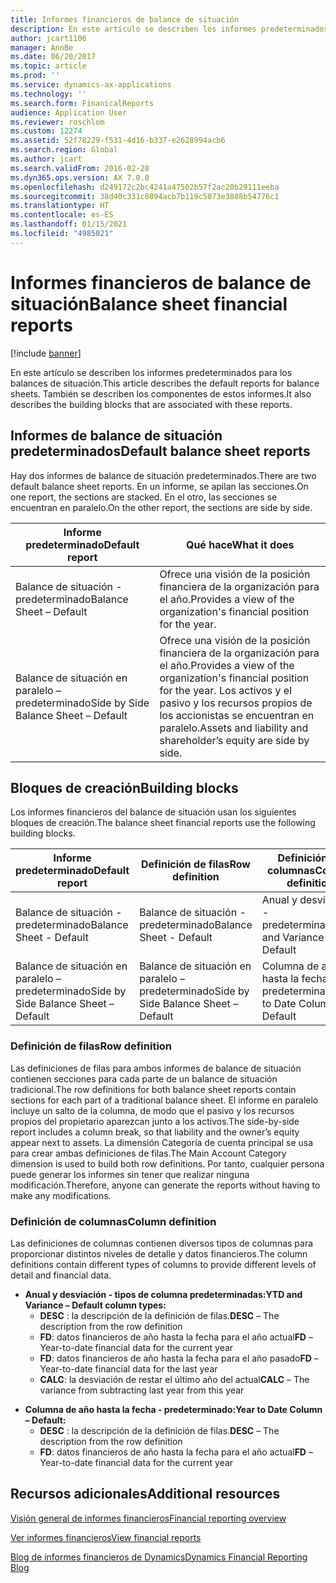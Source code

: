 ```yaml
---
title: Informes financieros de balance de situación
description: En este artículo se describen los informes predeterminados para los balances de situación. También se describen los componentes de estos informes.
author: jcart1106
manager: AnnBe
ms.date: 06/20/2017
ms.topic: article
ms.prod: ''
ms.service: dynamics-ax-applications
ms.technology: ''
ms.search.form: FinanicalReports
audience: Application User
ms.reviewer: roschlom
ms.custom: 12274
ms.assetid: 52f78229-f531-4d16-b337-e2628994acb6
ms.search.region: Global
ms.author: jcart
ms.search.validFrom: 2016-02-28
ms.dyn365.ops.version: AX 7.0.0
ms.openlocfilehash: d249172c2bc4241a47502b57f2ac20b29111eeba
ms.sourcegitcommit: 38d40c331c8894acb7b119c5073e3088b54776c1
ms.translationtype: HT
ms.contentlocale: es-ES
ms.lasthandoff: 01/15/2021
ms.locfileid: "4985021"
---
```

# <a name="balance-sheet-financial-reports"></a><span data-ttu-id="ee970-104">Informes financieros de balance de situación</span><span class="sxs-lookup"><span data-stu-id="ee970-104">Balance sheet financial reports</span></span>

[!include [banner](../includes/banner.md)]

<span data-ttu-id="ee970-105">En este artículo se describen los informes predeterminados para los balances de situación.</span><span class="sxs-lookup"><span data-stu-id="ee970-105">This article describes the default reports for balance sheets.</span></span> <span data-ttu-id="ee970-106">También se describen los componentes de estos informes.</span><span class="sxs-lookup"><span data-stu-id="ee970-106">It also describes the building blocks that are associated with these reports.</span></span> 

<a name="default-balance-sheet-reports"></a><span data-ttu-id="ee970-107">Informes de balance de situación predeterminados</span><span class="sxs-lookup"><span data-stu-id="ee970-107">Default balance sheet reports</span></span>
-----------------------------

<span data-ttu-id="ee970-108">Hay dos informes de balance de situación predeterminados.</span><span class="sxs-lookup"><span data-stu-id="ee970-108">There are two default balance sheet reports.</span></span> <span data-ttu-id="ee970-109">En un informe, se apilan las secciones.</span><span class="sxs-lookup"><span data-stu-id="ee970-109">On one report, the sections are stacked.</span></span> <span data-ttu-id="ee970-110">En el otro, las secciones se encuentran en paralelo.</span><span class="sxs-lookup"><span data-stu-id="ee970-110">On the other report, the sections are side by side.</span></span>

| <span data-ttu-id="ee970-111">Informe predeterminado</span><span class="sxs-lookup"><span data-stu-id="ee970-111">Default report</span></span>                       | <span data-ttu-id="ee970-112">Qué hace</span><span class="sxs-lookup"><span data-stu-id="ee970-112">What it does</span></span>                                                                                                                           |
|--------------------------------------|----------------------------------------------------------------------------------------------------------------------------------------|
| <span data-ttu-id="ee970-113">Balance de situación - predeterminado</span><span class="sxs-lookup"><span data-stu-id="ee970-113">Balance Sheet – Default</span></span>              | <span data-ttu-id="ee970-114">Ofrece una visión de la posición financiera de la organización para el año.</span><span class="sxs-lookup"><span data-stu-id="ee970-114">Provides a view of the organization's financial position for the year.</span></span>                                                                 |
| <span data-ttu-id="ee970-115">Balance de situación en paralelo – predeterminado</span><span class="sxs-lookup"><span data-stu-id="ee970-115">Side by Side Balance Sheet – Default</span></span> | <span data-ttu-id="ee970-116">Ofrece una visión de la posición financiera de la organización para el año.</span><span class="sxs-lookup"><span data-stu-id="ee970-116">Provides a view of the organization's financial position for the year.</span></span> <span data-ttu-id="ee970-117">Los activos y el pasivo y los recursos propios de los accionistas se encuentran en paralelo.</span><span class="sxs-lookup"><span data-stu-id="ee970-117">Assets and liability and shareholder’s equity are side by side.</span></span> |

## <a name="building-blocks"></a><span data-ttu-id="ee970-118">Bloques de creación</span><span class="sxs-lookup"><span data-stu-id="ee970-118">Building blocks</span></span>
<span data-ttu-id="ee970-119">Los informes financieros del balance de situación usan los siguientes bloques de creación.</span><span class="sxs-lookup"><span data-stu-id="ee970-119">The balance sheet financial reports use the following building blocks.</span></span>

| <span data-ttu-id="ee970-120">Informe predeterminado</span><span class="sxs-lookup"><span data-stu-id="ee970-120">Default report</span></span>                       | <span data-ttu-id="ee970-121">Definición de filas</span><span class="sxs-lookup"><span data-stu-id="ee970-121">Row definition</span></span>                       | <span data-ttu-id="ee970-122">Definición de columnas</span><span class="sxs-lookup"><span data-stu-id="ee970-122">Column definition</span></span>             |
|--------------------------------------|--------------------------------------|-------------------------------|
| <span data-ttu-id="ee970-123">Balance de situación - predeterminado</span><span class="sxs-lookup"><span data-stu-id="ee970-123">Balance Sheet - Default</span></span>              | <span data-ttu-id="ee970-124">Balance de situación - predeterminado</span><span class="sxs-lookup"><span data-stu-id="ee970-124">Balance Sheet - Default</span></span>              | <span data-ttu-id="ee970-125">Anual y desviación - predeterminado</span><span class="sxs-lookup"><span data-stu-id="ee970-125">YTD and Variance - Default</span></span>    |
| <span data-ttu-id="ee970-126">Balance de situación en paralelo – predeterminado</span><span class="sxs-lookup"><span data-stu-id="ee970-126">Side by Side Balance Sheet – Default</span></span> | <span data-ttu-id="ee970-127">Balance de situación en paralelo – predeterminado</span><span class="sxs-lookup"><span data-stu-id="ee970-127">Side by Side Balance Sheet – Default</span></span> | <span data-ttu-id="ee970-128">Columna de año hasta la fecha - predeterminado</span><span class="sxs-lookup"><span data-stu-id="ee970-128">Year to Date Column - Default</span></span> |

### <a name="row-definition"></a><span data-ttu-id="ee970-129">Definición de filas</span><span class="sxs-lookup"><span data-stu-id="ee970-129">Row definition</span></span>

<span data-ttu-id="ee970-130">Las definiciones de filas para ambos informes de balance de situación contienen secciones para cada parte de un balance de situación tradicional.</span><span class="sxs-lookup"><span data-stu-id="ee970-130">The row definitions for both balance sheet reports contain sections for each part of a traditional balance sheet.</span></span> <span data-ttu-id="ee970-131">El informe en paralelo incluye un salto de la columna, de modo que el pasivo y los recursos propios del propietario aparezcan junto a los activos.</span><span class="sxs-lookup"><span data-stu-id="ee970-131">The side-by-side report includes a column break, so that liability and the owner’s equity appear next to assets.</span></span> <span data-ttu-id="ee970-132">La dimensión Categoría de cuenta principal se usa para crear ambas definiciones de filas.</span><span class="sxs-lookup"><span data-stu-id="ee970-132">The Main Account Category dimension is used to build both row definitions.</span></span> <span data-ttu-id="ee970-133">Por tanto, cualquier persona puede generar los informes sin tener que realizar ninguna modificación.</span><span class="sxs-lookup"><span data-stu-id="ee970-133">Therefore, anyone can generate the reports without having to make any modifications.</span></span>

### <a name="column-definition"></a><span data-ttu-id="ee970-134">Definición de columnas</span><span class="sxs-lookup"><span data-stu-id="ee970-134">Column definition</span></span>

<span data-ttu-id="ee970-135">Las definiciones de columnas contienen diversos tipos de columnas para proporcionar distintos niveles de detalle y datos financieros.</span><span class="sxs-lookup"><span data-stu-id="ee970-135">The column definitions contain different types of columns to provide different levels of detail and financial data.</span></span>

-   <span data-ttu-id="ee970-136">**Anual y desviación - tipos de columna predeterminadas:**</span><span class="sxs-lookup"><span data-stu-id="ee970-136">**YTD and Variance – Default column types:**</span></span>
    -   <span data-ttu-id="ee970-137">**DESC** : la descripción de la definición de filas.</span><span class="sxs-lookup"><span data-stu-id="ee970-137">**DESC** – The description from the row definition</span></span>
    -   <span data-ttu-id="ee970-138">**FD**: datos financieros de año hasta la fecha para el año actual</span><span class="sxs-lookup"><span data-stu-id="ee970-138">**FD** – Year-to-date financial data for the current year</span></span>
    -   <span data-ttu-id="ee970-139">**FD**: datos financieros de año hasta la fecha para el año pasado</span><span class="sxs-lookup"><span data-stu-id="ee970-139">**FD** – Year-to-date financial data for the last year</span></span>
    -   <span data-ttu-id="ee970-140">**CALC**: la desviación de restar el último año del actual</span><span class="sxs-lookup"><span data-stu-id="ee970-140">**CALC** – The variance from subtracting last year from this year</span></span>

<!-- -->

-   <span data-ttu-id="ee970-141">**Columna de año hasta la fecha - predeterminado:**</span><span class="sxs-lookup"><span data-stu-id="ee970-141">**Year to Date Column – Default:**</span></span>
    -   <span data-ttu-id="ee970-142">**DESC** : la descripción de la definición de filas.</span><span class="sxs-lookup"><span data-stu-id="ee970-142">**DESC** – The description from the row definition</span></span>
    -   <span data-ttu-id="ee970-143">**FD**: datos financieros de año hasta la fecha para el año actual</span><span class="sxs-lookup"><span data-stu-id="ee970-143">**FD** – Year-to-date financial data for the current year</span></span>



<a name="additional-resources"></a><span data-ttu-id="ee970-144">Recursos adicionales</span><span class="sxs-lookup"><span data-stu-id="ee970-144">Additional resources</span></span>
--------

[<span data-ttu-id="ee970-145">Visión general de informes financieros</span><span class="sxs-lookup"><span data-stu-id="ee970-145">Financial reporting overview</span></span>](financial-reporting-getting-started.md)

[<span data-ttu-id="ee970-146">Ver informes financieros</span><span class="sxs-lookup"><span data-stu-id="ee970-146">View financial reports</span></span>](view-financial-reports.md)

[<span data-ttu-id="ee970-147">Blog de informes financieros de Dynamics</span><span class="sxs-lookup"><span data-stu-id="ee970-147">Dynamics Financial Reporting Blog</span></span>](https://blogs.msdn.com/b/dynamics_financial_reporting/)



